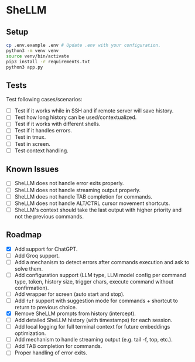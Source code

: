 # SheLLM

## Setup

```bash
cp .env.example .env # Update .env with your configuration.
python3 -m venv venv
source venv/bin/activate
pip3 install -r requirements.txt
python3 app.py
```

## Tests

Test following cases/scenarios:

- [ ] Test if it works while in SSH and if remote server will save history.
- [ ] Test how long history can be used/contextualized.
- [ ] Test if it works with different shells.
- [ ] Test if it handles errors.
- [ ] Test in tmux.
- [ ] Test in screen.
- [ ] Test context handling.

## Known Issues

- [ ] SheLLM does not handle error exits properly.
- [ ] SheLLM does not handle streaming output properly.
- [ ] SheLLM does not handle TAB completion for commands.
- [ ] SheLLM does not handle ALT/CTRL cursor movement shortcuts.
- [ ] SheLLM's context should take the last output with higher priority and not the previous commands.

## Roadmap

- [x] Add support for ChatGPT.
- [ ] Add Groq support.
- [ ] Add a mechanism to detect errors after commands execution and ask to solve them.
- [ ] Add configuration support (LLM type, LLM model config per command type, token, history size, trigger chars, execute command without confirmation).
- [ ] Add wrapper for screen (auto start and stop).
- [ ] Add `fzf` support with suggestion mode for commands + shortcut to return to previous choice.
- [x] Remove SheLLM prompts from history (intercept).
- [ ] Add detailed SheLLM history (with timestamps) for each session.
- [ ] Add local logging for full terminal context for future embeddings optimization.
- [ ] Add mechanism to handle streaming output (e.g. tail -f, top, etc.).
- [ ] Add TAB completion for commands.
- [ ] Proper handling of error exits.
